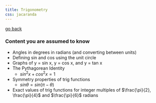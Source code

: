 ```yaml
---
title: Trigonometry
css: jacaranda
---
```


[go back](11Subjects/11Specialist.md)

### Content you are assumed to know
- Angles in degrees in radians (and converting between units)
- Defining sin  and cos using the unit circle
- Graphs of y = sin x, y = cos x, and y = tan x
- The Pythagorean Identity
	- $sin^2 x + cos^2 x =1$
- Symmetry properties of trig functions
	- $sin \theta = sin (\pi - \theta)$
- Exact values of trig functions for integer multiples of $\frac{\pi}{2}, \frac{\pi}{4}$ and $\frac{\pi}{6}$ radians